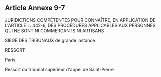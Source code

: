 Article Annexe 9-7
----
JURIDICTIONS COMPÉTENTES POUR CONNAÎTRE, EN APPLICATION DE L'ARTICLE L. 442-6,
DES PROCÉDURES APPLICABLES AUX PERSONNES QUI NE SONT NI COMMERÇANTS NI ARTISANS

SIÈGE DES TRIBUNAUX de grande instance


RESSORT

Paris.

Ressort du tribunal supérieur d'appel de Saint-Pierre
